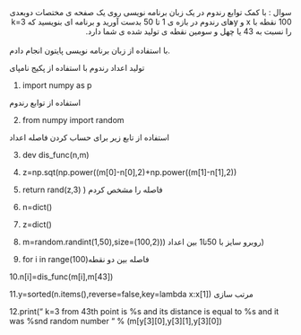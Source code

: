 <div dir="rtl">
سوال : با کمک توابع رندوم در یک زبان برنامه نویسی روی یک صفحه ی مختصات دوبعدی 100 نقطه با x و yهای رندوم در بازه ی 1 تا 50 بدست آورید و برنامه ای بنویسید که k=3 را نسبت به 43 یا چهل و سومین نقطه ی تولید شده ی شما دارد.
</div>
<br/> 
<div dir="ltr">
با استفاده از زبان برنامه نویسی پایتون انجام دادم.


 تولید اعداد رندوم با استفاده از پکیج نامپای


1. import numpy as p


استفاده از توابع رندوم  


2. from numpy import random




 استفاده از تابع زیر برای حساب کردن فاصله اعداد 


3. dev dis_func(n,m)


4. z=np.sqt(np.power((m[0]-n[0],2)+np.power((m[1]-n[1],2))


5. return rand(z,3) )  فاصله را مشخص کردم


6. n=dict()


7. z=dict()


8. m=random.randint(1,50),size=(100,2))) روبرو سایز با 50تا1 بین اعداد)


9. for i in range(100)فاصله بین دو نقطه


10.n[i]=dis_func(m[i],m[43])


11.y=sorted(n.items(),reverse=false,key=lambda x:x[1]) مرتب سازی 


12.print(“ k=3 from 43th point is %s and its distance is equal to %s 
and it was %snd random number “ % 
(m[y[3][0],y[3][1],y[3][0])
</div>
<br/> 